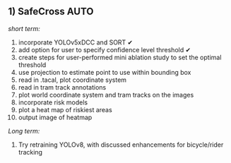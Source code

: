

## **1) SafeCross AUTO**



_short term:_
1. incorporate YOLOv5xDCC and SORT ✔
2. add option for user to specify confidence level threshold ✔
3. create steps for user-performed mini ablation study to set the optimal threshold
4. use projection to estimate point to use within bounding box
5. read in .tacal, plot coordinate system
6. read in tram track annotations
7. plot world coordinate system and tram tracks on the images
8. incorporate risk models
9. plot a heat map of riskiest areas
10. output image of heatmap

_Long term:_
1. Try retraining YOLOv8, with discussed enhancements for bicycle/rider tracking

